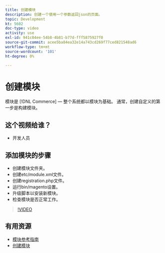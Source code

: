 ```yaml
---
title: 创建模块
description: 创建一个使用一个参数返回json的页面。
topic: Development
kt: 5602
doc-type: video
activity: use
exl-id: 941c04ee-54b8-4b81-b77d-fff5875927f0
source-git-commit: acee5ba84ea32e14a743cd269f77ced821548ad6
workflow-type: tm+mt
source-wordcount: '101'
ht-degree: 0%

---
```


# 创建模块

模块是 [!DNL Commerce]  — 整个系统都以模块为基础。 通常，创建自定义的第一步是构建模块。

## 这个视频给谁？

- 开发人员

## 添加模块的步骤

- 创建模块文件夹。
- 创建etc/module.xml文件。
- 创建registration.php文件。
- 运行bin/magento设置。
- 升级脚本以安装新模块。
- 检查模块是否正常工作。

>[!VIDEO](https://video.tv.adobe.com/v/35792?quality=12&learn=on)

## 有用资源

- [模块参考指南](https://devdocs.magento.com/guides/v2.4/mrg/intro.html)
- [创建模块](https://devdocs.magento.com/videos/fundamentals/create-a-new-module/)
